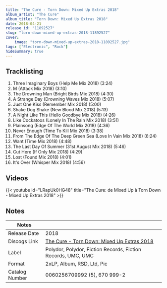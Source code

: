 ```yaml
---
title: "The Cure - Torn Down: Mixed Up Extras 2018"
album_artist: "The Cure"
album_title: "Torn Down: Mixed Up Extras 2018"
date: 2018-04-21
release_id: "11892527"
slug: "torn-down-mixed-up-extras-2018-11892527"
cover:
    image: "torn-down-mixed-up-extras-2018-11892527.jpg"
tags: ["Electronic", "Rock"]
hideSummary: true
---
```


## Tracklisting
1. Three Imaginary Boys (Help Me Mix 2018) (3:24)
2. M (Attack Mix 2018) (3:10)
3. The Drowning Man (Bright Birds Mix 2018) (4:30)
4. A Strange Day (Drowning Waves Mix 2018) (5:07)
5. Just One Kiss (Remember Mix 2018) (5:00)
6. Shake Dog Shake (New Blood Mix 2018) (5:13)
7. A Night Like This (Hello Goodbye Mix 2018) (4:26)
8. Like Cockatoos (Lonely In The Rain Mix 2018) (3:51)
9. Plainsong (Edge Of The World Mix 2018) (4:36)
10. Never Enough (Time To Kill Mix 2018) (3:38)
11. From The Edge Of The Deep Green Sea (Love In Vain Mix 2018) (6:24)
12. Want (Time Mix 2018) (4:48)
13. The Last Day Of Summer (31st August Mix 2018) (5:46)
14. Cut Here (If Only Mix 2018) (4:29)
15. Lost (Found Mix 2018) (4:01)
16. It's Over (Whisper Mix 2018) (4:56)

## Videos
{{< youtube id="LRapUk0HG48" title="The Cure: de Mixed Up à Torn Down - Mixed Up Extras 2018" >}}

## Notes

| Notes          |             |
| ---------------| ----------- |
| Release Date   | 2018 |
| Discogs Link   | [The Cure - Torn Down: Mixed Up Extras 2018](https://www.discogs.com/release/11892527) |
| Label          | Polydor, Polydor, Fiction Records, Fiction Records, UMC, UMC |
| Format         | 2xLP, Album, RSD, Ltd, Pic |
| Catalog Number | 0060256709992 (5), 670 999-2 |

